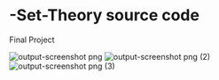 # -Set-Theory source code
Final Project

![output-screenshot png](https://github.com/user-attachments/assets/8c371966-6cc3-47d5-8983-5c895de682c7)
![output-screenshot png (2)](https://github.com/user-attachments/assets/8cead529-0e5b-4fd2-a476-37d53b4d7456)
![output-screenshot png (3)](https://github.com/user-attachments/assets/1847dda9-dbd3-44a8-b467-2e8974696d2b)





